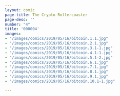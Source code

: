```yaml
---
layout: comic
page-title: The Crypto Rollercoaster
page-desc: ''
number: "4"
title: '000004'
images:
- "/images/comics/2019/05/16/bitcoin.1.1.jpg"
- "/images/comics/2019/05/16/bitcoin.2.1.jpg"
- "/images/comics/2019/05/16/bitcoin.3.1-1.jpg"
- "/images/comics/2019/05/16/bitcoin.4.1-1.jpg"
- "/images/comics/2019/05/16/bitcoin.5.1-2.jpg"
- "/images/comics/2019/05/16/bitcoin.6.1.jpg"
- "/images/comics/2019/05/16/bitcoin.7.1.jpg"
- "/images/comics/2019/05/16/bitcoin.8.1.jpg"
- "/images/comics/2019/05/16/bitcoin.9.1.jpg"
- "/images/comics/2019/05/16/bitcoin.10.1-1.jpg"

---
```

